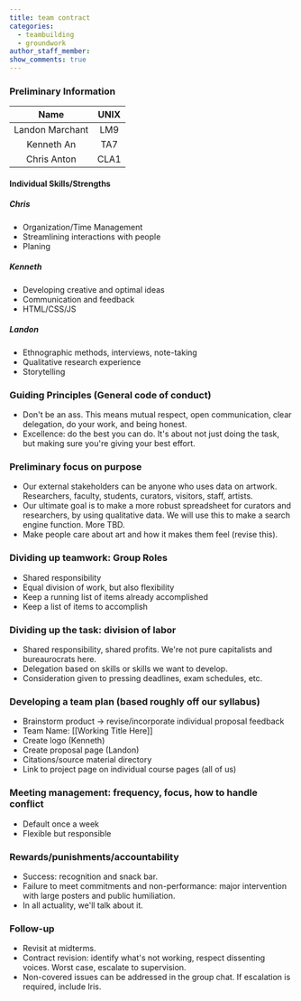 ```yaml
---
title: team contract
categories:
  - teambuilding
  - groundwork
author_staff_member: 
show_comments: true 
---
```


### Preliminary Information

| Name               | UNIX  |
|:------------------:|:-----:|
| Landon Marchant    | LM9   |
| Kenneth An         | TA7   |
| Chris Anton        | CLA1  |

#### Individual Skills/Strengths

##### Chris
* Organization/Time Management
* Streamlining interactions with people
* Planing
##### Kenneth
* Developing creative and optimal ideas
* Communication and feedback
* HTML/CSS/JS
##### Landon
* Ethnographic methods, interviews, note-taking
* Qualitative research experience
* Storytelling

### Guiding Principles (General code of conduct)
* Don't be an ass. This means mutual respect, open communication, clear delegation, do your work, and being honest. 
* Excellence: do the best you can do. It's about not just doing the task, but making sure you're giving your best effort. 

### Preliminary focus on purpose
* Our external stakeholders can be anyone who uses data on artwork. Researchers, faculty, students, curators, visitors, staff, artists.  
* Our ultimate goal is to make a more robust spreadsheet for curators and researchers, by using qualitative data. We will use this to make a search engine function. More TBD. 
* Make people care about art and how it makes them feel (revise this). 

### Dividing up teamwork: Group Roles
* Shared responsibility
* Equal division of work, but also flexibility
* Keep a running list of items already accomplished
* Keep a list of items to accomplish

### Dividing up the task: division of labor
* Shared responsibility, shared profits. We're not pure capitalists and bureaurocrats here.
* Delegation based on skills or skills we want to develop. 
* Consideration given to pressing deadlines, exam schedules, etc. 

### Developing a team plan (based roughly off our syllabus) 
* Brainstorm product -> revise/incorporate individual proposal feedback 
* Team Name: [[Working Title Here]] 
* Create logo (Kenneth)
* Create proposal page (Landon)
* Citations/source material directory
* Link to project page on individual course pages (all of us)

### Meeting management: frequency, focus, how to handle conflict
* Default once a week
* Flexible but responsible

### Rewards/punishments/accountability
* Success: recognition and snack bar. 
* Failure to meet commitments and non-performance: major intervention with large posters and public humiliation. 
* In all actuality, we'll talk about it. 

### Follow-up
* Revisit at midterms.
* Contract revision: identify what's not working, respect dissenting voices. Worst case, escalate to supervision. 
* Non-covered issues can be addressed in the group chat. If escalation is required, include Iris. 

